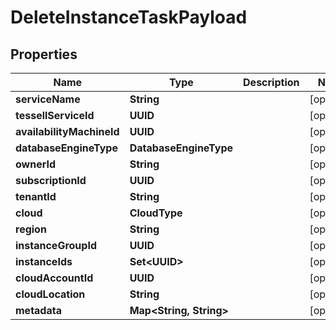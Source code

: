

# DeleteInstanceTaskPayload


## Properties

Name | Type | Description | Notes
------------ | ------------- | ------------- | -------------
**serviceName** | **String** |  |  [optional]
**tessellServiceId** | **UUID** |  |  [optional]
**availabilityMachineId** | **UUID** |  |  [optional]
**databaseEngineType** | **DatabaseEngineType** |  |  [optional]
**ownerId** | **String** |  |  [optional]
**subscriptionId** | **UUID** |  |  [optional]
**tenantId** | **String** |  |  [optional]
**cloud** | **CloudType** |  |  [optional]
**region** | **String** |  |  [optional]
**instanceGroupId** | **UUID** |  |  [optional]
**instanceIds** | **Set&lt;UUID&gt;** |  |  [optional]
**cloudAccountId** | **UUID** |  |  [optional]
**cloudLocation** | **String** |  |  [optional]
**metadata** | **Map&lt;String, String&gt;** |  |  [optional]




